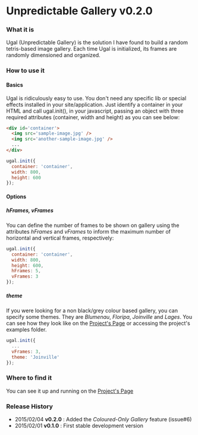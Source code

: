 # Unpredictable Gallery v0.2.0

### What it is
Ugal (Unpredictable Gallery) is the solution I have found to build a random tetris-based image gallery.
Each time Ugal is initialized, its frames are randomly dimensioned and organized.

### How to use it

#### Basics

Ugal is ridiculously easy to use.
You don't need any specific lib or special effects installed in your site/application. Just identify a container in your HTML and call ugal.init(), in your javascript, passing an object with three required attributes (container, width and height) as you can see below:

``` html
<div id='container'>
  <img src='sample-image.jpg' />
  <img src='another-sample-image.jpg' />
  ...
</div>
```

``` javascript
ugal.init({
  container: 'container',
  width: 800,
  height: 600
});
```

#### Options

##### hFrames, vFrames

You can define the number of frames to be shown on gallery using the attributes *hFrames* and *vFrames* to inform the maximum number of horizontal and vertical frames, respectively:

``` javascript
ugal.init({
  container: 'container',
  width: 800,
  height: 600,
  hFrames: 5,
  vFrames: 3
});
```

##### theme

If you were looking for a non black/grey colour based gallery, you can specify some themes. They are *Blumenau*, *Floripa*, *Joinville* and *Lages*. You can see how they look like on the [Project's Page](http://rafaelcamargo.com/pro/ugal) or accessing the project's examples folder.

``` javascript
ugal.init({
  ...
  vFrames: 3,
  theme: 'Joinville'
});
```

### Where to find it

You can see it up and running on the [Project's Page](http://rafaelcamargo.com/pro/ugal)

### Release History

- 2015/02/04 **v0.2.0** : Added the *Coloured-Only Gallery* feature (issue#6)
- 2015/02/01 **v0.1.0** : First stable development version 

